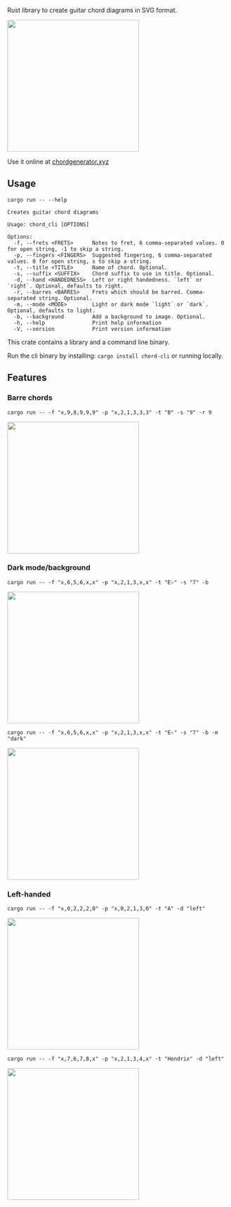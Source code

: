 Rust library to create guitar chord diagrams in SVG format.

<img src="https://github.com/whostolemyhat/chord-gen/blob/main/fixtures/13217194300744275703.svg" width="300" />

Use it online at [chordgenerator.xyz](https://chordgenerator.xyz)

## Usage

``` 
cargo run -- --help

Creates guitar chord diagrams

Usage: chord_cli [OPTIONS]

Options:
  -f, --frets <FRETS>      Notes to fret, 6 comma-separated values. 0 for open string, -1 to skip a string.
  -p, --fingers <FINGERS>  Suggested fingering, 6 comma-separated values. 0 for open string, x to skip a string.
  -t, --title <TITLE>      Name of chord. Optional.
  -s, --suffix <SUFFIX>    Chord suffix to use in title. Optional.
  -d, --hand <HANDEDNESS>  Left or right handedness. `left` or `right`. Optional, defaults to right.
  -r, --barres <BARRES>    Frets which should be barred. Comma-separated string. Optional.
  -m, --mode <MODE>        Light or dark mode `light` or `dark`. Optional, defaults to light.
  -b, --background         Add a background to image. Optional.
  -h, --help               Print help information
  -V, --version            Print version information
```

This crate contains a library and a command line binary.

Run the cli binary by installing: `cargo install chord-cli` or running locally.

## Features

### Barre chords
```
cargo run -- -f "x,9,8,9,9,9" -p "x,2,1,3,3,3" -t "B" -s "9" -r 9
```

<img src="https://github.com/whostolemyhat/chord-gen/blob/main/fixtures/9333158008996547180.svg" width="300" />

### Dark mode/background
```
cargo run -- -f "x,6,5,6,x,x" -p "x,2,1,3,x,x" -t "E♭" -s "7" -b
```
<img src="https://github.com/whostolemyhat/chord-gen/blob/main/fixtures/2476955617190468140.svg" width="300" />

```
cargo run -- -f "x,6,5,6,x,x" -p "x,2,1,3,x,x" -t "E♭" -s "7" -b -m "dark"
```
<img src="https://github.com/whostolemyhat/chord-gen/blob/main/fixtures/1048205031866609166.svg" width="300" />

### Left-handed

```
cargo run -- -f "x,0,2,2,2,0" -p "x,0,2,1,3,0" -t "A" -d "left"
```
<img src="https://github.com/whostolemyhat/chord-gen/blob/main/fixtures/left/12943706944351374242.svg" width="300" />

```
cargo run -- -f "x,7,6,7,8,x" -p "x,2,1,3,4,x" -t "Hendrix" -d "left"
```
<img src="https://github.com/whostolemyhat/chord-gen/blob/main/fixtures/left/12438538594686784945.svg" width="300" />